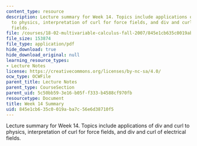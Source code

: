 ```yaml
---
content_type: resource
description: Lecture summary for Week 14. Topics include applications of div and curl
  to physics, interpretation of curl for force fields, and div and curl of electrical
  fields.
file: /courses/18-02-multivariable-calculus-fall-2007/845e1cb635c0019aba7c56e6d38710f5_lec_week14.pdf
file_size: 153874
file_type: application/pdf
hide_download: true
hide_download_original: null
learning_resource_types:
- Lecture Notes
license: https://creativecommons.org/licenses/by-nc-sa/4.0/
ocw_type: OCWFile
parent_title: Lecture Notes
parent_type: CourseSection
parent_uid: 5c50bb59-3e16-b05f-f333-b4588cf970fb
resourcetype: Document
title: Week 14 Summary
uid: 845e1cb6-35c0-019a-ba7c-56e6d38710f5
---
```

Lecture summary for Week 14. Topics include applications of div and curl to physics, interpretation of curl for force fields, and div and curl of electrical fields.
